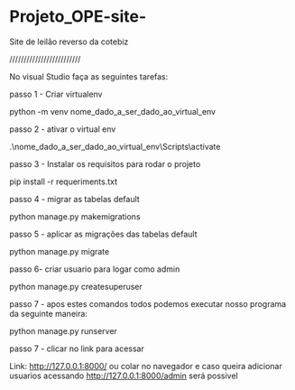 # Projeto_OPE-site-
Site de leilão reverso da cotebiz

/////////////////////////

No visual Studio faça as seguintes tarefas:

passo 1 - Criar virtualenv

python -m venv nome_dado_a_ser_dado_ao_virtual_env

passo 2 - ativar o virtual env

.\nome_dado_a_ser_dado_ao_virtual_env\Scripts\activate

passo 3 - Instalar os requisitos para rodar o projeto 

pip install -r requeriments.txt

passo 4 - migrar as tabelas default

python manage.py makemigrations

passo 5 - aplicar as migrações das tabelas default

python manage.py migrate

passo 6- criar usuario para logar como admin

python manage.py createsuperuser

passo 7 - apos estes comandos todos podemos executar nosso programa da seguinte maneira:

python manage.py runserver

passo 7 - clicar no link para acessar

Link: http://127.0.0.1:8000/ ou colar no navegador e caso queira adicionar usuarios acessando http://127.0.0.1:8000/admin será possivel
